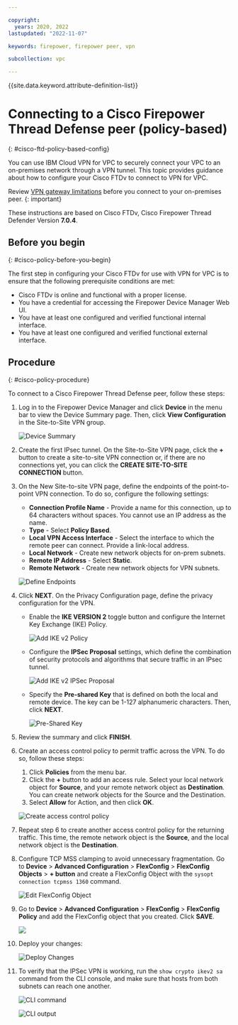 ```yaml
---

copyright:
  years: 2020, 2022
lastupdated: "2022-11-07"

keywords: firepower, firepower peer, vpn

subcollection: vpc

---
```


{{site.data.keyword.attribute-definition-list}}

# Connecting to a Cisco Firepower Thread Defense peer (policy-based)
{: #cisco-ftd-policy-based-config}

You can use IBM Cloud VPN for VPC to securely connect your VPC to an on-premises network through a VPN tunnel. This topic provides guidance about how to configure your Cisco FTDv to connect to VPN for VPC.

Review [VPN gateway limitations](/docs/vpc?topic=vpc-vpn-limitations) before you connect to your on-premises peer.
{: important}

These instructions are based on Cisco FTDv, Cisco Firepower Thread Defender Version **7.0.4**.

## Before you begin
{: #cisco-policy-before-you-begin}

The first step in configuring your Cisco FTDv for use with VPN for VPC is to ensure that the following prerequisite conditions are met:

- Cisco FTDv is online and functional with a proper license.
- You have a credential for accessing the Firepower Device Manager Web UI.
- You have at least one configured and verified functional internal interface.
- You have at least one configured and verified functional external interface.

## Procedure
{: #cisco-policy-procedure}

To connect to a Cisco Firepower Thread Defense peer, follow these steps:

1. Log in to the Firepower Device Manager and click **Device** in the menu bar to view the Device Summary page. Then, click **View Configuration** in the Site-to-Site VPN group. 

   ![Device Summary](/images/vpn-device-summary.png)

1. Create the first IPsec tunnel. On the Site-to-Site VPN page, click the **+** button to create a site-to-site VPN connection or, if there are no connections yet, you can click the **CREATE SITE-TO-SITE CONNECTION** button.

1. On the New Site-to-site VPN page, define the endpoints of the point-to-point VPN connection. To do so, configure the following settings:

   - **Connection Profile Name** - Provide a name for this connection, up to 64 characters without spaces. You cannot use an IP address as the name.
   - **Type** - Select **Policy Based**.
   - **Local VPN Access Interface** - Select the interface to which the remote peer can connect. Provide a link-local address.
   - **Local Network** - Create new network objects for on-prem subnets.
   - **Remote IP Address** - Select **Static**.
   - **Remote Network** - Create new network objects for VPN subnets.
   
   ![Define Endpoints](/images/vpn-define-endpoints-policy.png)

1. Click **NEXT**. On the Privacy Configuration page, define the privacy configuration for the VPN.

   * Enable the **IKE VERSION 2** toggle button and configure the Internet Key Exchange (IKE) Policy.

      ![Add IKE v2 Policy](/images/vpn-add-ike-v2-policy2.png) 

   * Configure the **IPSec Proposal** settings, which define the combination of security protocols and algorithms that secure traffic in an IPsec tunnel. 

      ![Add IKE v2 IPSec Proposal](/images/vpn-add-ike-v2-ipsec-proposal2.png)

   * Specify the **Pre-shared Key** that is defined on both the local and remote device. The key can be 1-127 alphanumeric characters. Then, click **NEXT**.

      ![Pre-Shared Key](/images/vpn-pre-shared-key2.png)

1. Review the summary and click **FINISH**. 

1. Create an access control policy to permit traffic across the VPN. To do so, follow these steps:

      1. Click **Policies** from the menu bar. 
      1. Click the **+** button to add an access rule. Select your local network object for **Source**, and your remote network object as **Destination**. You can create network objects for the Source and the Destination.
      1. Select **Allow** for Action, and then click **OK**.
      
   ![Create access control policy](/images/vpn-add-access-rule2.png)

1. Repeat step 6 to create another access control policy for the returning traffic. This time, the remote network object is the **Source**, and the local network object is the **Destination**. 

1. Configure TCP MSS clamping to avoid unnecessary fragmentation. Go to **Device** > **Advanced Configuration** > **FlexConfig** > **FlexConfig Objects** > **+ button** and create a FlexConfig Object with the `sysopt connection tcpmss 1360` command.

   ![Edit FlexConfig Object](/images/vpn-flexconfig-policy.png)

1. Go to **Device** > **Advanced Configuration** > **FlexConfig** > **FlexConfig Policy** and add the FlexConfig object that you created. Click **SAVE**.

   ![](/images/vpn-edit-flexconfig-object.png)

1. Deploy your changes:

   ![Deploy Changes](/images/vpn-pending-changes2.png)

1. To verify that the IPSec VPN is working, run the `show crypto ikev2 sa` command from the CLI console, and make sure that hosts from both subnets can reach one another.

   ![CLI command](/images/vpn-cli-console-policy.png)

   ![CLI output](/images/vpn-cli-output2.png)
